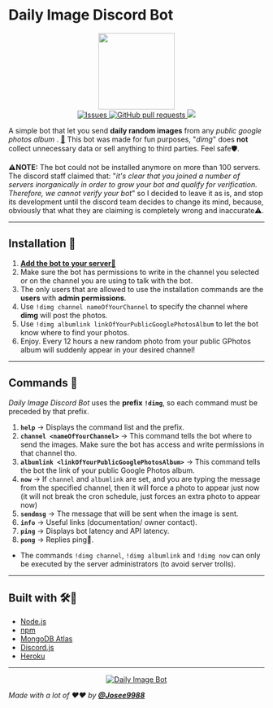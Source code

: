 # **Daily Image Discord Bot**

<p align="center">
   <a href="https://discord.com/oauth2/authorize?client_id=806274731245436960&scope=applications.commands%20bot&permissions=52224">
     <img width="150" height="150"src="https://i.imgur.com/gZgo0no.png">
   </a>

  <br>
  <a href="https://github.com/Josee9988/Daily-image-discord-bot/issues">
    <img alt="Issues" src="https://img.shields.io/github/issues/Josee9988/Daily-image-discord-bot?color=0088ff&style=for-the-badge&logo=github" />
  </a>
  <a href="https://github.com/josee9988/Daily-image-discord-bot/pulls">
    <img alt="GitHub pull requests" src="https://img.shields.io/github/issues-pr/Josee9988/Daily-image-discord-bot?color=0088ff&style=for-the-badge&logo=github" />
  </a>
  <a href="https://top.gg/bot/806274731245436960">
    <img src="https://img.shields.io/badge/upvote%20-dimg-blue?logo=github-sponsors&style=for-the-badge&color=red">
  </a>

</p>

A simple bot that let you send **daily random images** from any *public google photos album*
. **[🤖](https://discord.com/oauth2/authorize?client_id=806274731245436960&scope=applications.commands%20bot&permissions=52224)**
This bot was made for fun purposes, "*dimg*" does **not** collect unnecessary data or sell anything to third parties.
Feel safe🛡️.

**⚠️NOTE:** The bot could not be installed anymore on more than 100 servers. The discord staff claimed that: "*it's clear that you joined a number of servers inorganically in order to grow your bot and qualify for verification. Therefore, we cannot verify your bot*" so I decided to leave it as is, and stop its development until the discord team decides to change its mind, because, obviously that what they are claiming is completely wrong and inaccurate⚠️.

---

## **Installation** 🚥

1. **[Add the bot to your server🤖](https://discord.com/oauth2/authorize?client_id=806274731245436960&scope=applications.commands%20bot&permissions=52224)**
2. Make sure the bot has permissions to write in the channel you selected or on the channel you are using to talk with
   the bot.
3. The only users that are allowed to use the installation commands are the **users** with **admin permissions**.
4. Use `!dimg channel nameOfYourChannel` to specify the channel where **dimg** will post the photos.
5. Use `!dimg albumlink linkOfYourPublicGooglePhotosAlbum` to let the bot know where to find your photos.
6. Enjoy. Every 12 hours a new random photo from your public GPhotos album will suddenly appear in your desired channel!

---

## **Commands** 🔬

*Daily Image Discord Bot* uses the **prefix** **`!dimg`**, so each command must be preceded by that prefix.

1. **`help`** -> Displays the command list and the prefix.
2. **`channel <nameOfYourChannel>`** -> This command tells the bot where to send the images. Make sure the bot has
   access and write permissions in that channel tho.
3. **`albumlink <linkOfYourPublicGooglePhotosAlbum>`** ->  This command tells the bot the link of your public Google
   Photos album.
4. **`now`** -> If `channel` and `albumlink` are set, and you are typing the message from the specified channel, then it
   will force a photo to appear just now (it will not break the cron schedule, just forces an extra photo to appear now)
5. **`sendmsg`** -> The message that will be sent when the image is sent.
6. **`info`** -> Useful links (documentation/ owner contact).
7. **`ping`** -> Displays bot latency and API latency.
8. **`pong`** -> Replies ping🤪.

- The commands `!dimg channel`, `!dimg albumlink` and `!dimg now` can only be executed by the server administrators (to
  avoid server trolls).

---

## **Built with** 🛠️🔧

- [Node.js](https://nodejs.org/en/)
- [npm](https://www.npmjs.com/)
- [MongoDB Atlas](https://www.mongodb.com/cloud/atlas)
- [Discord.js](https://discord.js.org/#/)
- [Heroku](https://heroku.com/)

---

<p align="center">
   <a href="https://top.gg/bot/806274731245436960">
       <img src="https://top.gg/api/widget/806274731245436960.svg" alt="Daily Image Bot" />
   </a>
</p>

_Made with a lot of ❤️❤️ by **[@Josee9988](https://github.com/Josee9988)**_
